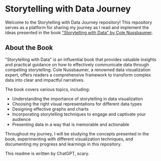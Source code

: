# Storytelling with Data Journey

Welcome to the Storytelling with Data Journey repository! This repository serves as a platform for sharing my journey as I read and implement the ideas presented in the book ["Storytelling with Data" by Cole Nussbaumer](https://www.storytellingwithdata.com/books).

## About the Book

"Storytelling with Data" is an influential book that provides valuable insights and practical guidance on how to effectively communicate data through compelling storytelling. Cole Nussbaumer, a renowned data visualization expert, offers readers a comprehensive framework to transform complex data into clear and impactful narratives.

The book covers various topics, including:

- Understanding the importance of storytelling in data visualization
- Choosing the right visual representations for different data types
- Designing effective graphs and charts
- Incorporating storytelling techniques to engage and captivate your audience
- Presenting data in a way that is memorable and actionable

Throughout my journey, I will be studying the concepts presented in the book, experimenting with different visualization techniques, and documenting my progress and learnings in this repository.

This readme is written by ChatGPT, scary.